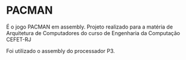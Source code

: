 # PACMAN
É o jogo PACMAN em assembly. Projeto realizado para a matéria de Arquitetura de Computadores do curso de Engenharia da Computação CEFET-RJ

Foi utilizado o assembly do processador P3.
